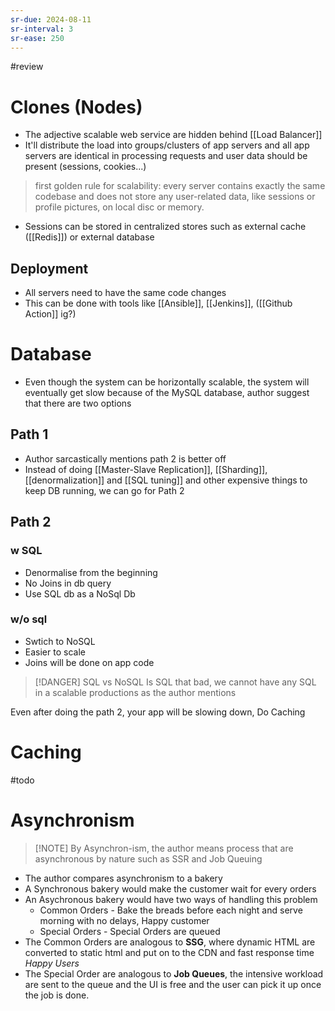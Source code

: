 ```yaml
---
sr-due: 2024-08-11
sr-interval: 3
sr-ease: 250
---
```


#review
# Clones (Nodes)
- The adjective scalable web service are hidden behind [[Load Balancer]]
- It'll distribute the load into groups/clusters of app servers and all app servers are identical in processing requests and user data should be present (sessions, cookies...)
> first golden rule for scalability: every server contains exactly the same codebase and does not store any user-related data, like sessions or profile pictures, on local disc or memory.
- Sessions can be stored in centralized stores such as external cache ([[Redis]]) or external database
## Deployment 
- All servers need to have the same code changes
- This can be done with tools like [[Ansible]], [[Jenkins]], ([[Github Action]] ig?)
# Database
- Even though the system can be horizontally scalable, the system will eventually get slow because of the MySQL database, author suggest that there are two options
## Path 1
- Author sarcastically mentions path 2 is better off
- Instead of doing [[Master-Slave Replication]], [[Sharding]], [[denormalization]] and [[SQL tuning]] and other expensive things to keep DB running, we can go for Path 2
## Path 2
### w SQL
- Denormalise from the beginning
- No Joins in db query
- Use SQL db as a NoSql Db
### w/o sql
- Swtich to NoSQL
- Easier to scale
- Joins will be done on app code

> [!DANGER] SQL vs NoSQL
> Is SQL that bad, we cannot have any SQL in a scalable productions as the author mentions

Even after doing the path 2, your app will be slowing down, Do Caching

# Caching
#todo
# Asynchronism
> [!NOTE] By Asynchron-ism, the author means process that are asynchronous by nature such as SSR and Job Queuing
- The author compares asynchronism to a bakery
- A Synchronous bakery would make the customer wait for every orders
- An Asychronous bakery would have two ways of handling this problem
	- Common Orders - Bake the breads before each night and serve morning with no delays, Happy customer
	- Special Orders - Special Orders are queued
- The Common Orders are analogous to **SSG**, where dynamic HTML are converted to static html and put on to the CDN and fast response time *Happy Users*
- The Special Order are analogous to **Job Queues**, the intensive workload are sent to the queue and the UI is free and the user can pick it up once the job is done.
